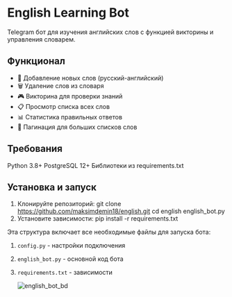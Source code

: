 # English Learning Bot
Telegram бот для изучения английских слов с функцией викторины и управления словарем.
## Функционал
- 📝 Добавление новых слов (русский-английский)
- 🗑️ Удаление слов из словаря
- 🎮 Викторина для проверки знаний
- 📋 Просмотр списка всех слов
- 📊 Статистика правильных ответов
- 🔄 Пагинация для больших списков слов
## Требования
Python 3.8+
PostgreSQL 12+
Библиотеки из requirements.txt
## Установка и запуск
1. Клонируйте репозиторий:
git clone https://github.com/maksimdemin18/english.git
cd english
english_bot.py
2. Установите зависимости:
pip install -r requirements.txt


Эта структура включает все необходимые файлы для запуска бота:
1. `config.py` - настройки подключения
2. `english_bot.py` - основной код бота
3. `requirements.txt` - зависимости

   ![english_bot_bd](https://github.com/user-attachments/assets/1bc1f281-41d8-441d-b6ac-ca03c5a4986b)
